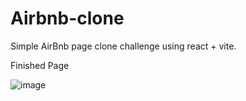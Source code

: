 # Airbnb-clone
Simple AirBnb page clone challenge using react + vite.

Finished Page

![image](https://github.com/ShamillFazal/Airbnb-clone/assets/94766229/25f59fed-3ed5-460f-a340-e8e985699434)

